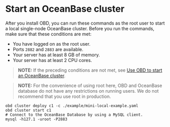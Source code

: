 # Start an OceanBase cluster

After you install OBD, you can run these commands as the root user to start a local single-node OceanBase cluster.
Before you run the commands, make sure that these conditions are met:

- You have logged on as the root user.
- Ports `2882` and `2883` are available.
- Your server has at least 8 GB of memory.
- Your server has at least 2 CPU cores.

> **NOTE:** If the preceding conditions are not met, see [Use OBD to start an OceanBase cluster](../3.user-guide/2.start-the-oceanbase-cluster-by-using-obd.md).

> **NOTE:** For the convenience of using root here, OBD and OceanBase database do not have any restrictions on running users. We do not recommend that you use root in production.

```shell
obd cluster deploy c1 -c ./example/mini-local-example.yaml
obd cluster start c1
# Connect to the OceanBase Database by using a MySQL client.
mysql -h127.1 -uroot -P2883
```
